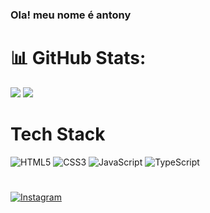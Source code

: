 ### Ola! meu nome é antony

# 📊 GitHub Stats:
![](https://github-readme-stats.vercel.app/api?username=antonysantos71&theme=blue-green&hide_border=false&include_all_commits=false&count_private=false)
![](https://github-readme-streak-stats.herokuapp.com/?user=antonysantos71&theme=blue-green&hide_border=false)<br/>
# Tech Stack
![HTML5](https://img.shields.io/badge/html5-%23E34F26.svg?style=for-the-badge&logo=html5&logoColor=white) ![CSS3](https://img.shields.io/badge/css3-%231572B6.svg?style=for-the-badge&logo=css3&logoColor=white) ![JavaScript](https://img.shields.io/badge/javascript-%23323330.svg?style=for-the-badge&logo=javascript&logoColor=%23F7DF1E) ![TypeScript](https://img.shields.io/badge/typescript-%23007ACC.svg?style=for-the-badge&logo=typescript&logoColor=white) 
#
[![Instagram](https://img.shields.io/badge/Instagram-%23E4405F.svg?logo=Instagram&logoColor=white)](https://instagram.com/__antony17__) 


<!-- Proudly created with GPRM ( https://gprm.itsvg.in ) -->

